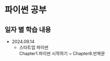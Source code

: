 파이썬 공부
=============

일자 별 학습 내용
-------------
- 2024.09.14   
    - 스타트업 파이썬   
    Chapter1.파이썬 시작하기 ~ Chapter8.반복문   